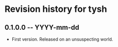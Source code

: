 # Revision history for tysh

## 0.1.0.0 -- YYYY-mm-dd

* First version. Released on an unsuspecting world.
